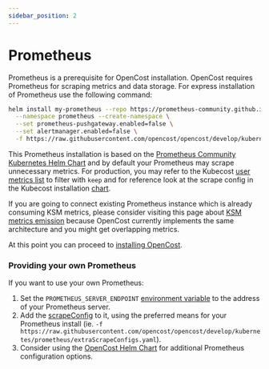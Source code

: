 ```yaml
---
sidebar_position: 2
---
```

# Prometheus

Prometheus is a prerequisite for OpenCost installation. OpenCost requires Prometheus for scraping metrics and data storage. For express installation of Prometheus use the following command:

```sh
helm install my-prometheus --repo https://prometheus-community.github.io/helm-charts prometheus-community/prometheus \
  --namespace prometheus --create-namespace \
  --set prometheus-pushgateway.enabled=false \
  --set alertmanager.enabled=false \
  -f https://raw.githubusercontent.com/opencost/opencost/develop/kubernetes/prometheus/extraScrapeConfigs.yaml
```

This Prometheus installation is based on the [Prometheus Community Kubernetes Helm Chart](https://prometheus-community.github.io/helm-charts) and by default your Prometheus may scrape unnecessary metrics. For production, you may refer to the Kubecost [user metrics list](https://docs.kubecost.com/architecture/user-metrics) to filter with `keep` and for reference look at the scrape config in the Kubecost installation [chart](https://github.com/kubecost/cost-analyzer-helm-chart/blob/v1.98/cost-analyzer/charts/prometheus/values.yaml#L1208).

If you are going to connect existing Prometheus instance which is already consuming KSM metrics, please consider visiting this page about [KSM metrics emission](https://docs.kubecost.com/architecture/ksm-metrics) because OpenCost currently implements the same architecture and you might get overlapping metrics.

At this point you can proceed to [installing OpenCost](install#install-opencost).

### Providing your own Prometheus

If you want to use your own Prometheus:
 1. Set the `PROMETHEUS_SERVER_ENDPOINT` [environment variable](https://github.com/opencost/opencost/blob/eadd55d5fcee528547492df4baf29497dc019470/kubernetes/opencost.yaml#L154) to the address of your Prometheus server.
 2. Add the [scrapeConfig](https://raw.githubusercontent.com/opencost/opencost/develop/kubernetes/prometheus/extraScrapeConfigs.yaml) to it, using the preferred means for your Prometheus install (ie. ```-f https://raw.githubusercontent.com/opencost/opencost/develop/kubernetes/prometheus/extraScrapeConfigs.yaml```).
 3. Consider using the [OpenCost Helm Chart](https://github.com/opencost/opencost-helm-chart) for additional Prometheus configuration options.
